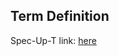 ## Term Definition

Spec-Up-T link: <a href='https://weboftrust.github.io/WOT-terms/docs/glossary/bis'>here</a>

